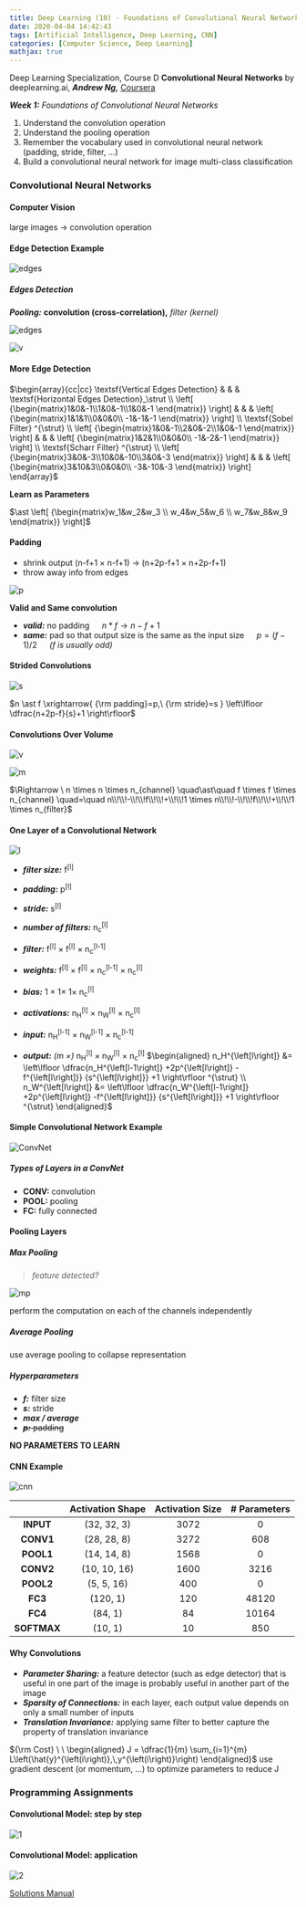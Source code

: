 ```yaml
---
title: Deep Learning (10) · Foundations of Convolutional Neural Networks
date: 2020-04-04 14:42:43
tags: [Artificial Intelligence, Deep Learning, CNN]
categories: [Computer Science, Deep Learning]
mathjax: true
---
```


Deep Learning Specialization, Course D
**Convolutional Neural Networks** by deeplearning.ai, ***Andrew Ng,*** [Coursera](https://www.coursera.org/learn/neural-networks-deep-learning/home/info)

***Week 1:*** *Foundations of Convolutional Neural Networks*

1. Understand the convolution operation
2. Understand the pooling operation
3. Remember the vocabulary used in convolutional neural network (padding, stride, filter, ...)
4. Build a convolutional neural network for image multi-class classification

<!-- more -->

### Convolutional Neural Networks

#### Computer Vision

large images → convolution operation

#### Edge Detection Example

![edges](Deep-Learning-Andrew-Ng-10/1.png)

##### Edges Detection

***Pooling:*** **convolution (cross-correlation),** *filter (kernel)*

![edges](Deep-Learning-Andrew-Ng-10/2.gif)

![v](Deep-Learning-Andrew-Ng-10/3.png)

#### More Edge Detection

$\begin{array}{cc|cc} \textsf{Vertical Edges Detection} & & & \textsf{Horizontal Edges Detection}_\strut \\ \left[ {\begin{matrix}1&0&-1\\1&0&-1\\1&0&-1 \end{matrix}} \right] & & & \left[ {\begin{matrix}1&1&1\\0&0&0\\ -1&-1&-1 \end{matrix}} \right] \\ \textsf{Sobel Filter} ^{\strut} \\ \left[ {\begin{matrix}1&0&-1\\2&0&-2\\1&0&-1 \end{matrix}} \right] & & & \left[ {\begin{matrix}1&2&1\\0&0&0\\ -1&-2&-1 \end{matrix}} \right] \\ \textsf{Scharr Filter} ^{\strut} \\ \left[ {\begin{matrix}3&0&-3\\10&0&-10\\3&0&-3 \end{matrix}} \right] & & & \left[ {\begin{matrix}3&10&3\\0&0&0\\ -3&-10&-3 \end{matrix}} \right] \end{array}$

**Learn as Parameters**

$\ast \left[ {\begin{matrix}w_1&w_2&w_3 \\ w_4&w_5&w_6 \\ w_7&w_8&w_9 \end{matrix}} \right]$

#### Padding

- shrink output (n-f+1 × n-f+1) → (n+2p-f+1 × n+2p-f+1)
- throw away info from edges

![p](Deep-Learning-Andrew-Ng-10/4.png)

**Valid and Same convolution**

- ***valid:*** no padding &emsp; $n \ast f \rightarrow n-f+1$
- ***same:*** pad so that output size is the same as the input size &emsp; $p=(f-1)/2$ &emsp; *(f is usually odd)*

#### Strided Convolutions

![s](Deep-Learning-Andrew-Ng-10/5.png)

$n \ast f \xrightarrow{ {\rm padding}=p,\ {\rm stride}=s } \left\lfloor \dfrac{n+2p-f}{s}+1 \right\rfloor$

#### Convolutions Over Volume

![v](Deep-Learning-Andrew-Ng-10/6.png)

![m](Deep-Learning-Andrew-Ng-10/7.png)

$\Rightarrow \ n \times n \times n_{channel} \quad\ast\quad f \times f \times n_{channel} \quad=\quad n\\!\\!-\\!\\!f\\!\\!+\\!\\!1 \times n\\!\\!-\\!\\!f\\!\\!+\\!\\!1 \times n_{filter}$

#### One Layer of a Convolutional Network

![l](Deep-Learning-Andrew-Ng-10/8.png)

- ***filter size:*** f<sup>[l]</sup>
- ***padding:*** p<sup>[l]</sup>
- ***stride:*** s<sup>[l]</sup>
- ***number of filters:*** n<sub>c</sub><sup>[l]</sup>

- ***filter:*** f<sup>[l]</sup> × f<sup>[l]</sup> × n<sub>c</sub><sup>[l-1]</sup>
- ***weights:*** f<sup>[l]</sup> × f<sup>[l]</sup> × n<sub>c</sub><sup>[l-1]</sup> × n<sub>c</sub><sup>[l]</sup>
- ***bias:*** 1 × 1× 1× n<sub>c</sub><sup>[l]</sup>
- ***activations:*** n<sub>H</sub><sup>[l]</sup> × n<sub>W</sub><sup>[l]</sup> × n<sub>c</sub><sup>[l]</sup>
- ***input:*** n<sub>H</sub><sup>[l-1]</sup> × n<sub>W</sub><sup>[l-1]</sup> × n<sub>c</sub><sup>[l-1]</sup>
- ***output:*** *(m ×)* n<sub>H</sub><sup>[l]</sup> × n<sub>W</sub><sup>[l]</sup> × n<sub>c</sub><sup>[l]</sup>
  $\begin{aligned} n_H^{\left[l\right]} &= \left\lfloor \dfrac{n_H^{\left[l-1\right]} +2p^{\left[l\right]} -f^{\left[l\right]}} {s^{\left[l\right]}} +1 \right\rfloor ^{\strut} \\ n_W^{\left[l\right]} &= \left\lfloor \dfrac{n_W^{\left[l-1\right]} +2p^{\left[l\right]} -f^{\left[l\right]}} {s^{\left[l\right]}} +1 \right\rfloor ^{\strut} \end{aligned}$

#### Simple Convolutional Network Example

![ConvNet](Deep-Learning-Andrew-Ng-10/9.png)

##### Types of Layers in a ConvNet

- **CONV:** convolution
- **POOL:** pooling
- **FC:** fully connected

#### Pooling Layers

##### Max Pooling

> *feature detected?*

![mp](Deep-Learning-Andrew-Ng-10/10.png)

perform the computation on each of the channels independently

##### Average Pooling

use average pooling to collapse representation

##### Hyperparameters

- ***f:*** filter size
- ***s:*** stride
- ***max / average***
- ~~***p:*** padding~~

**NO PARAMETERS TO LEARN**

#### CNN Example

![cnn](Deep-Learning-Andrew-Ng-10/11.png)

|             | Activation Shape | Activation Size | \# Parameters |
| :---------: | :--------------: | :-------------: | :-----------: |
|  **INPUT**  |   (32, 32, 3)    |      3072       |       0       |
|  **CONV1**  |   (28, 28, 8)    |      3272       |      608      |
|  **POOL1**  |   (14, 14, 8)    |      1568       |       0       |
|  **CONV2**  |   (10, 10, 16)   |      1600       |     3216      |
|  **POOL2**  |    (5, 5, 16)    |       400       |       0       |
|   **FC3**   |     (120, 1)     |       120       |     48120     |
|   **FC4**   |     (84, 1)      |       84        |     10164     |
| **SOFTMAX** |     (10, 1)      |       10        |      850      |

#### Why Convolutions

- ***Parameter Sharing:*** a feature detector (such as edge detector) that is useful in one part of the image is probably useful in another part of the image
- ***Sparsity of Connections:*** in each layer, each output value depends on only a small number of inputs
- ***Translation Invariance:*** applying same filter to better capture the property of translation invariance

${\rm Cost} \ \ \begin{aligned} J = \dfrac{1}{m} \sum_{i=1}^{m} L\left(\hat{y}^{\left(i\right)},\,y^{\left(i\right)}\right) \end{aligned}$
use gradient descent (or momentum, ...) to optimize parameters to reduce J

### Programming Assignments

#### Convolutional Model: step by step

![1](Deep-Learning-Andrew-Ng-10/12.png)

#### Convolutional Model: application

![2](Deep-Learning-Andrew-Ng-10/13.png)

<a href='https://github.com/muhac/coursera-deep-learning-solutions' target="_blank">Solutions Manual</a>
